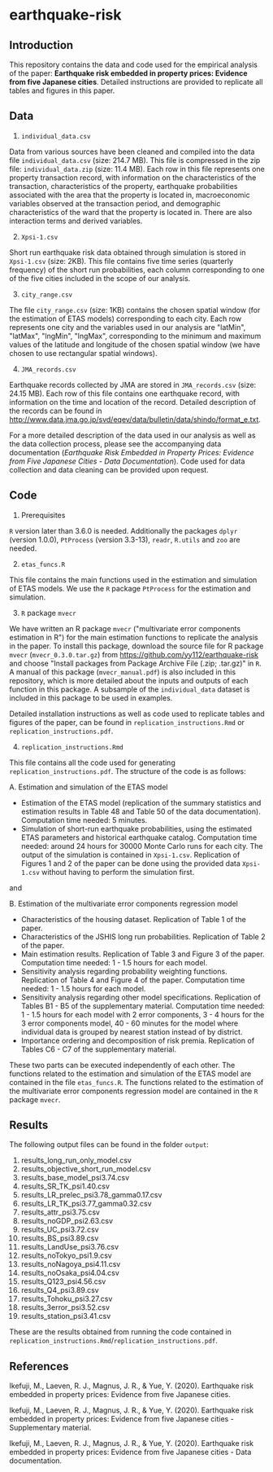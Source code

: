 # earthquake-risk
## Introduction 

This repository contains the data and code used for the empirical analysis of the paper: __Earthquake risk embedded in property prices: Evidence from five Japanese cities__. 
Detailed instructions are provided to replicate all tables and figures in this paper. 

## Data

1. `individual_data.csv`

Data from various sources have been cleaned and compiled into the data file `individual_data.csv` (size: 214.7 MB). This file is compressed in the zip file: `individual_data.zip` (size: 11.4 MB). Each row in this file represents one property transaction record, with information on the characteristics of the transaction, characteristics of the property, earthquake probabilities associated with the area that the property is located in, macroeconomic variables observed at the transaction period, and demographic characteristics of the ward that the property is located in. There are also interaction terms and derived variables. 

2. `Xpsi-1.csv`
  
Short run earthquake risk data obtained through simulation is stored in `Xpsi-1.csv` (size: 2KB). This file contains five time series (quarterly frequency) of the short run probabilities, each column corresponding to one of the five cities included in the scope of our analysis.  

3. `city_range.csv`

The file `city_range.csv` (size: 1KB) contains the chosen spatial window (for the estimation of ETAS models) corresponding to each city. Each row represents one city and the variables used in our analysis are "latMin", "latMax", "lngMin", "lngMax", corresponding to the minimum and maximum values of the latitude and longitude of the chosen spatial window (we have chosen to use rectangular spatial windows).


4. `JMA_records.csv`

Earthquake records collected by JMA are stored in `JMA_records.csv` (size: 24.15 MB). Each row of this file contains one earthquake record, with information on the time and location of the record. Detailed description of the records can be found in http://www.data.jma.go.jp/svd/eqev/data/bulletin/data/shindo/format_e.txt.


  For a more detailed description of the data used in our analysis as well as the data collection process, please see the accompanying data documentation (_Earthquake Risk Embedded in Property Prices: Evidence from Five Japanese Cities - Data Documentation_). Code used for data collection and data cleaning can be provided upon request.

## Code

1. Prerequisites

  `R` version later than 3.6.0 is needed.
  Additionally the packages `dplyr` (version 1.0.0), `PtProcess` (version 3.3-13), `readr`, `R.utils` and `zoo` are needed.

2. `etas_funcs.R`

This file contains the main functions used in the estimation and simulation of ETAS models. We use the `R` package `PtProcess` for the estimation and simulation.
  
3. `R` package `mvecr`

  We have written an R package `mvecr` ("multivariate error components estimation in R") for the main estimation functions to replicate the analysis in the paper. To install this package, download the source file for R package `mvecr` (`mvecr_0.3.0.tar.gz`) from https://github.com/yy112/earthquake-risk and choose "Install packages from Package Archive File (.zip; .tar.gz)" in `R`. A manual of this package (`mvecr_manual.pdf`) is also included in this repository, which is more detailed about the inputs and outputs of each function in this package. A subsample of the `individual_data` dataset is included in this package to be used in examples.

  Detailed installation instructions as well as code used to replicate tables and figures of the paper, can be found in `replication_instructions.Rmd` or `replication_instructions.pdf`.

4. `replication_instructions.Rmd`

  This file contains all the code used for generating `replication_instructions.pdf`. The structure of the code is as follows:

A. Estimation and simulation of the ETAS model

  - Estimation of the ETAS model (replication of the summary statistics and estimation results in Table 48 and Table 50 of the data documentation). Computation time needed: 5 minutes.
  - Simulation of short-run earthquake probabilities, using the estimated ETAS parameters and historical earthquake catalog. Computation time needed: around 24 hours for 30000 Monte Carlo runs for each city. The output of the simulation is contained in `Xpsi-1.csv`. Replication of Figures 1 and 2 of the paper can be done using the provided data `Xpsi-1.csv` without having to perform the simulation first.

and 

B. Estimation of the multivariate error components regression model

  - Characteristics of the housing dataset. Replication of Table 1 of the paper.
  - Characteristics of the JSHIS long run probabilities. Replication of Table 2 of the paper.
  - Main estimation results. Replication of Table 3 and Figure 3 of the paper. Computation time needed: 1 - 1.5 hours for each model.
  - Sensitivity analysis regarding probability weighting functions. Replication of Table 4 and Figure 4 of the paper. Computation time needed: 1 - 1.5 hours for each model.
  - Sensitivity analysis regarding other model specifications. Replication of Tables B1 - B5 of the supplementary material. Computation time needed: 1 - 1.5 hours for each model with 2 error components, 3 - 4 hours for the 3 error components model, 40 - 60 minutes for the model where individual data is grouped by nearest station instead of by district.
  - Importance ordering and decomposition of risk premia. Replication of Tables C6 - C7 of the supplementary material.

These two parts can be executed independently of each other. The functions related to the estimation and simulation of the ETAS model are contained in the file `etas_funcs.R`. The functions related to the estimation of the multivariate error components regression model are contained in the `R` package `mvecr`.

## Results

The following output files can be found in the folder `output`:

1. results_long_run_only_model.csv
2. results_objective_short_run_model.csv
3. results_base_model_psi3.74.csv
4. results_SR_TK_psi1.40.csv
5. results_LR_prelec_psi3.78_gamma0.17.csv
6. results_LR_TK_psi3.77_gamma0.32.csv
7. results_attr_psi3.75.csv
8. results_noGDP_psi2.63.csv
9. results_UC_psi3.72.csv
10. results_BS_psi3.89.csv
11. results_LandUse_psi3.76.csv
12. results_noTokyo_psi1.9.csv
13. results_noNagoya_psi4.11.csv
14. results_noOsaka_psi4.04.csv
15. results_Q123_psi4.56.csv
16. results_Q4_psi3.89.csv
17. results_Tohoku_psi3.27.csv
18. results_3error_psi3.52.csv
19. results_station_psi3.41.csv

These are the results obtained from running the code contained in `replication_instructions.Rmd`/`replication_instructions.pdf`. 



## References

Ikefuji, M., Laeven, R. J., Magnus, J. R., & Yue, Y. (2020). Earthquake risk embedded in property prices: Evidence from five Japanese cities.

Ikefuji, M., Laeven, R. J., Magnus, J. R., & Yue, Y. (2020). Earthquake risk embedded in property prices: Evidence from five Japanese cities - Supplementary material.

Ikefuji, M., Laeven, R. J., Magnus, J. R., & Yue, Y. (2020). Earthquake risk embedded in property prices: Evidence from five Japanese cities - Data documentation.